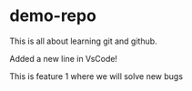 # demo-repo

This is all about learning git and github.

Added a new line in VsCode!

This is feature 1 where we will solve new bugs
